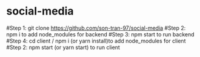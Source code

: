 # social-media

#Step 1: git clone https://github.com/son-tran-97/social-media
#Step 2: npm i to add node_modules for backend
#Step 3: npm start to run backend
#Step 4: cd client / npm i (or yarn install)to add node_modules for client
#Step 2: npm start (or yarn start) to run client